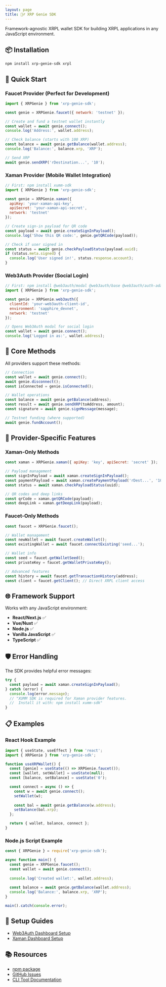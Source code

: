 ```yaml
---
layout: page
title: 🧞‍♂️ XRP Genie SDK
---
```


Framework-agnostic XRPL wallet SDK for building XRPL applications in any JavaScript environment.

## 📦 Installation

```bash
npm install xrp-genie-sdk xrpl
```

## 🚀 Quick Start

### Faucet Provider (Perfect for Development)

```javascript
import { XRPGenie } from 'xrp-genie-sdk';

const genie = XRPGenie.faucet({ network: 'testnet' });

// Create and fund a testnet wallet instantly
const wallet = await genie.connect();
console.log('Address:', wallet.address);

// Check balance (starts with 100 XRP)
const balance = await genie.getBalance(wallet.address);
console.log('Balance:', balance.xrp, 'XRP');

// Send XRP
await genie.sendXRP('rDestination...', '10');
```

### Xaman Provider (Mobile Wallet Integration)

```javascript
// First: npm install xumm-sdk
import { XRPGenie } from 'xrp-genie-sdk';

const genie = XRPGenie.xaman({
  apiKey: 'your-xaman-api-key',
  apiSecret: 'your-xaman-api-secret',
  network: 'testnet'
});

// Create sign-in payload for QR code
const payload = await genie.createSignInPayload();
console.log('Show this QR code:', genie.getQRCode(payload));

// Check if user signed in
const status = await genie.checkPayloadStatus(payload.uuid);
if (status.meta.signed) {
  console.log('User signed in!', status.response.account);
}
```

### Web3Auth Provider (Social Login)

```javascript
// First: npm install @web3auth/modal @web3auth/base @web3auth/auth-adapter @web3auth/xrpl-provider
import { XRPGenie } from 'xrp-genie-sdk';

const genie = XRPGenie.web3auth({
  clientId: 'your-web3auth-client-id',
  environment: 'sapphire_devnet',
  network: 'testnet'
});

// Opens Web3Auth modal for social login
const wallet = await genie.connect();
console.log('Logged in as:', wallet.address);
```

## 🔧 Core Methods

All providers support these methods:

```javascript
// Connection
const wallet = await genie.connect();
await genie.disconnect();
const isConnected = genie.isConnected();

// Wallet operations
const balance = await genie.getBalance(address);
const result = await genie.sendXRP(toAddress, amount);
const signature = await genie.signMessage(message);

// Testnet funding (where supported)
await genie.fundAccount();
```

## 🎯 Provider-Specific Features

### Xaman-Only Methods
```javascript
const xaman = XRPGenie.xaman({ apiKey: 'key', apiSecret: 'secret' });

// Payload management
const signInPayload = await xaman.createSignInPayload();
const paymentPayload = await xaman.createPaymentPayload('rDest...', '10');
const status = await xaman.checkPayloadStatus(uuid);

// QR codes and deep links
const qrCode = xaman.getQRCode(payload);
const deepLink = xaman.getDeepLink(payload);
```

### Faucet-Only Methods
```javascript
const faucet = XRPGenie.faucet();

// Wallet management
const newWallet = await faucet.createWallet();
const existingWallet = await faucet.connectExisting('seed...');

// Wallet info
const seed = faucet.getWalletSeed();
const privateKey = faucet.getWalletPrivateKey();

// Advanced features
const history = await faucet.getTransactionHistory(address);
const client = faucet.getClient(); // Direct XRPL client access
```

## 🌐 Framework Support

Works with any JavaScript environment:

- **React/Next.js** ✅
- **Vue/Nuxt** ✅
- **Node.js** ✅
- **Vanilla JavaScript** ✅
- **TypeScript** ✅

## 🛡️ Error Handling

The SDK provides helpful error messages:

```javascript
try {
  const payload = await xaman.createSignInPayload();
} catch (error) {
  console.log(error.message);
  // "XUMM SDK is required for Xaman provider features.
  //  Install it with: npm install xumm-sdk"
}
```

## 📋 Examples

### React Hook Example
```javascript
import { useState, useEffect } from 'react';
import { XRPGenie } from 'xrp-genie-sdk';

function useXRPWallet() {
  const [genie] = useState(() => XRPGenie.faucet());
  const [wallet, setWallet] = useState(null);
  const [balance, setBalance] = useState('0');

  const connect = async () => {
    const w = await genie.connect();
    setWallet(w);
    
    const bal = await genie.getBalance(w.address);
    setBalance(bal.xrp);
  };

  return { wallet, balance, connect };
}
```

### Node.js Script Example
```javascript
const { XRPGenie } = require('xrp-genie-sdk');

async function main() {
  const genie = XRPGenie.faucet();
  const wallet = await genie.connect();
  
  console.log('Created wallet:', wallet.address);
  
  const balance = await genie.getBalance(wallet.address);
  console.log('Balance:', balance.xrp, 'XRP');
}

main().catch(console.error);
```

## 🔗 Setup Guides

- [Web3Auth Dashboard Setup](../setup/web3auth-dashboard.md)
- [Xaman Dashboard Setup](../setup/xaman-dashboard.md)

## 📚 Resources

- [npm package](https://www.npmjs.com/package/xrp-genie-sdk)
- [GitHub Issues](https://github.com/zhaben/xrp-genie/issues)
- [CLI Tool Documentation](../)
